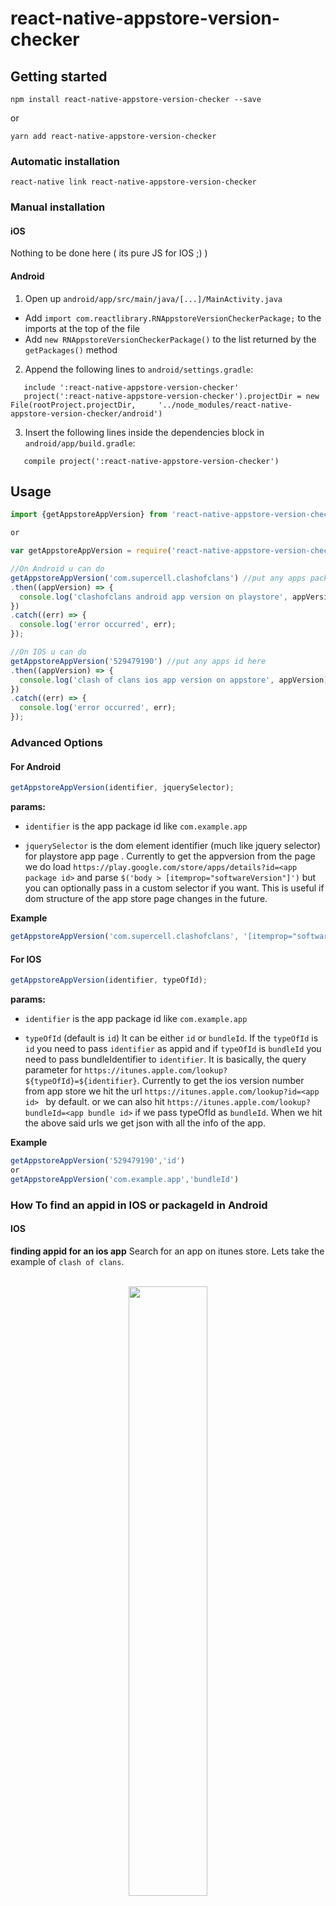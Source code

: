 # react-native-appstore-version-checker

## Getting started

`npm install react-native-appstore-version-checker --save`

or

`yarn add react-native-appstore-version-checker`

### Automatic installation

`react-native link react-native-appstore-version-checker`

### Manual installation

#### iOS

Nothing to be done here ( its pure JS for IOS ;) )

#### Android

1. Open up `android/app/src/main/java/[...]/MainActivity.java`

  - Add `import com.reactlibrary.RNAppstoreVersionCheckerPackage;` to the imports at the top of the file
  - Add `new RNAppstoreVersionCheckerPackage()` to the list returned by the `getPackages()` method

2. Append the following lines to `android/settings.gradle`:

  ```
     include ':react-native-appstore-version-checker'
     project(':react-native-appstore-version-checker').projectDir = new File(rootProject.projectDir,     '../node_modules/react-native-appstore-version-checker/android')
  ```

3. Insert the following lines inside the dependencies block in `android/app/build.gradle`:

  ```
     compile project(':react-native-appstore-version-checker')
  ```

## Usage

```javascript
import {getAppstoreAppVersion} from 'react-native-appstore-version-checker';

or

var getAppstoreAppVersion = require('react-native-appstore-version-checker').getAppstoreAppVersion;

//On Android u can do
getAppstoreAppVersion('com.supercell.clashofclans') //put any apps packageId here
.then((appVersion) => {
  console.log('clashofclans android app version on playstore', appVersion);
})
.catch((err) => {
  console.log('error occurred', err);
});

//On IOS u can do
getAppstoreAppVersion('529479190') //put any apps id here
.then((appVersion) => {
  console.log('clash of clans ios app version on appstore', appVersion);
})
.catch((err) => {
  console.log('error occurred', err);
});
```

### Advanced Options

#### For Android

```javascript
getAppstoreAppVersion(identifier, jquerySelector);
```

**params:**

- `identifier` is the app package id like `com.example.app`

- `jquerySelector` is the dom element identifier (much like jquery selector) for playstore app page . Currently to get the appversion from the page we do load `https://play.google.com/store/apps/details?id=<app package id>` and parse `$('body > [itemprop="softwareVersion"]')` but you can optionally pass in a custom selector if you want. This is useful if dom structure of the app store page changes in the future.

**Example**

```javascript
getAppstoreAppVersion('com.supercell.clashofclans', '[itemprop="softwareVersion"]')
```

#### For IOS

```javascript
getAppstoreAppVersion(identifier, typeOfId);
```

**params:**

- `identifier` is the app package id like `com.example.app`

- `typeOfId` (default is `id`) It can be either `id` or `bundleId`. If the `typeOfId` is `id` you need to pass `identifier` as appid and if `typeOfId` is `bundleId` you need to pass bundleIdentifier to `identifier`. It is basically, the query parameter for `https://itunes.apple.com/lookup?${typeOfId}=${identifier}`.
Currently to get the ios version number from app store we hit the url `https://itunes.apple.com/lookup?id=<app id> ` by default.
or we can also hit
`https://itunes.apple.com/lookup?bundleId=<app bundle id>` if we pass typeOfId as `bundleId`.
When we hit the above said urls we get json with all the info of the app.

**Example**

```javascript
getAppstoreAppVersion('529479190','id')
or
getAppstoreAppVersion('com.example.app','bundleId')
```


### How To find an appid in IOS or packageId in Android

#### IOS
**finding appid for an ios app**
Search for an app on itunes store. Lets take the example of `clash of clans`.

<br>

<div style="text-align:center">
  <img src="https://github.com/master-atul/react-native-appstore-version-checker/raw/master/screenshots/ios-example-screenshot.jpg" style="width: 50%;display: inline;">
</div>
<br>

The area marked on red is the apps appid

#### ANDROID
**finding packageId for an android app**
Search for an app on playstore. Lets take the example of `clash of clans`.

<br>

<div style="text-align:center">
  <img src="https://github.com/master-atul/react-native-appstore-version-checker/raw/master/screenshots/android-example-screenshot.jpg" style="width: 50%;display: inline;">
</div>
<br>

The area marked on red is the apps packageId
